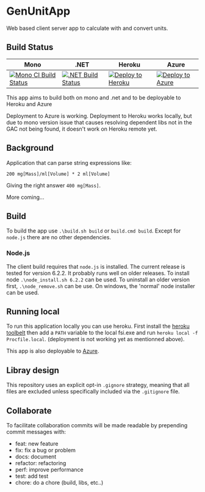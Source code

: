 # GenUnitApp
Web based client server app to calculate with and convert units.

## Build Status

Mono | .NET | Heroku | Azure |
---- | ---- | ------ | ----- |
[![Mono CI Build Status](https://img.shields.io/travis/halcwb/GenUnitApp/master.svg)](https://travis-ci.org/halcwb/GenUnitApp) | [![.NET Build Status](https://img.shields.io/appveyor/ci/halcwb/GenUnitApp/master.svg)](https://ci.appveyor.com/project/halcwb/GenUnitApp) | [![Deploy to Heroku](https://www.herokucdn.com/deploy/button.png)](https://heroku.com/deploy)| [![Deploy to Azure](http://azuredeploy.net/deploybutton.png)](https://azuredeploy.net/)|

This app aims to build both on mono and .net and to be deployable to Heroku and Azure

Deployment to Azure is working. Deployment to Heroku works locally, but due to mono version issue that causes resolving dependent libs not in the GAC not being found, it doesn't work on Heroku remote yet.

## Background
Application that can parse string expressions like: </br>

`200 mg[Mass]/ml[Volume] * 2 ml[Volume]` </br>

Giving the right answer `400 mg[Mass]`.

More coming...

## Build

To build the app use `.\build.sh build` or `build.cmd build`. Except for
`node.js` there are no other dependencies.

### Node.js
The client build requires that `node.js` is installed. The current release
is tested for version 6.2.2. It probably runs well on older releases. To
install node `.\node_install.sh 6.2.2` can be used. To uninstall an older
version first, `.\node_remove.sh` can be use. On windows, the 'normal'
node installer can be used.

## Running local

To run this application locally you can use heroku. First install the [heroku toolbelt](https://toolbelt.heroku.com/) then add a `PATH` variable to the local fsi.exe and run
`heroku local -f Procfile.local`. (deployment is not working yet as mentionned above).

This app is also deployable to [Azure](https://genunitapp.azurewebsites.net/).


## Libray design
This repository uses an explicit opt-in `.gignore` strategy, meaning that all files are excluded unless specifically included via the `.gitignore` file.


## Collaborate
To facilitate collaboration commits will be made readable by prepending
commit messages with:

- feat: new feature
- fix: fix a bug or problem
- docs: document
- refactor: refactoring
- perf: improve performance
- test: add test
- chore: do a chore (build, libs, etc..)
